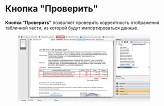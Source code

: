 # Кнопка "Проверить"

**Кнопка “Проверить”** позволяет проверить корректность отображения табличной части, из которой будут импортироваться данные.

<figure><img src="../../../.gitbook/assets/image.png" alt=""><figcaption></figcaption></figure>
